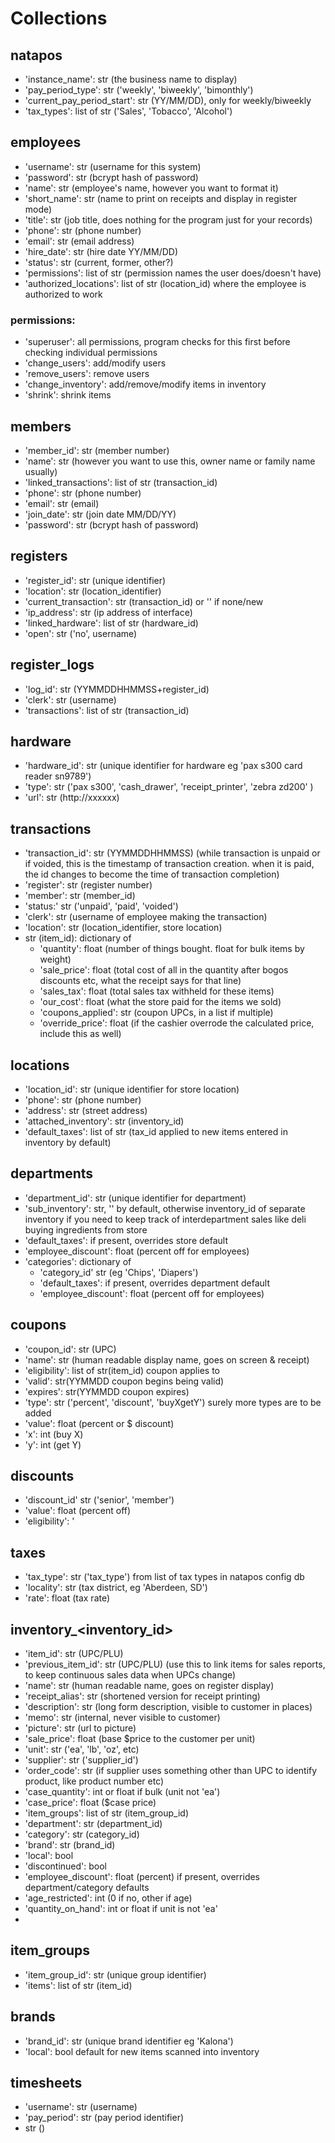 # Collections
## natapos
- 'instance_name': str (the business name to display)
- 'pay_period_type': str ('weekly', 'biweekly', 'bimonthly')
- 'current_pay_period_start': str (YY/MM/DD), only for weekly/biweekly
- 'tax_types': list of str ('Sales', 'Tobacco', 'Alcohol')

## employees
- 'username': str (username for this system)
- 'password': str (bcrypt hash of password)
- 'name': str (employee's name, however you want to format it)
- 'short_name': str (name to print on receipts and display in register mode)
- 'title': str (job title, does nothing for the program just for your records)
- 'phone': str (phone number)
- 'email': str (email address)
- 'hire_date': str (hire date YY/MM/DD)
- 'status': str (current, former, other?)
- 'permissions': list of str (permission names the user does/doesn't have)
- 'authorized_locations': list of str (location_id) where the employee is authorized to work

### permissions:
- 'superuser': all permissions, program checks for this first before checking individual permissions
- 'change_users': add/modify users
- 'remove_users': remove users
- 'change_inventory': add/remove/modify items in inventory
- 'shrink': shrink items

## members
- 'member_id': str (member number)
- 'name': str (however you want to use this, owner name or family name usually)
- 'linked_transactions': list of str (transaction_id)
- 'phone': str (phone number)
- 'email': str (email)
- 'join_date': str (join date MM/DD/YY)
- 'password': str (bcrypt hash of password)

## registers
- 'register_id': str (unique identifier)
- 'location': str (location_identifier)
- 'current_transaction': str (transaction_id) or '' if none/new
- 'ip_address': str (ip address of interface)
- 'linked_hardware': list of str (hardware_id)
- 'open': str ('no', username)

## register_logs
- 'log_id': str (YYMMDDHHMMSS+register_id)
- 'clerk': str (username)
- 'transactions': list of str (transaction_id)

## hardware
- 'hardware_id': str (unique identifier for hardware eg 'pax s300 card reader sn9789')
- 'type': str ('pax s300', 'cash_drawer', 'receipt_printer', 'zebra zd200' )
- 'url': str (http://xxxxxx)



## transactions
- 'transaction_id': str (YYMMDDHHMMSS) (while transaction is unpaid or if voided, this is the timestamp of transaction creation.  when it is paid, the id changes to become the time of transaction completion)
- 'register': str (register number)
- 'member': str (member_id)
- 'status:' str ('unpaid', 'paid', 'voided')
- 'clerk': str (username of employee making the transaction)
- 'location': str (location_identifier, store location)
- str (item_id): dictionary of
    - 'quantity': float (number of things bought.  float for bulk items by weight)
    - 'sale_price': float (total cost of all in the quantity after bogos discounts etc, what the receipt says for that line)
    - 'sales_tax': float (total sales tax withheld for these items)
    - 'our_cost': float (what the store paid for the items we sold)
    - 'coupons_applied': str (coupon UPCs, in a list if multiple)
    - 'override_price': float (if  the cashier overrode the calculated price, include this as well)

## locations
- 'location_id': str (unique identifier for store location)
- 'phone': str (phone number)
- 'address': str (street address)
- 'attached_inventory': str (inventory_id)
- 'default_taxes': list of str (tax_id applied to new items entered in inventory by default)


## departments
- 'department_id': str (unique identifier for department)
- 'sub_inventory': str, '' by default, otherwise inventory_id of separate inventory if you need to keep track of interdepartment sales like deli buying ingredients from store
- 'default_taxes': if present, overrides store default
- 'employee_discount': float (percent off for employees)
- 'categories': dictionary of
    - 'category_id' str (eg 'Chips', 'Diapers')
    - 'default_taxes': if present, overrides department default
    - 'employee_discount': float (percent off for employees)

## coupons
- 'coupon_id': str (UPC)
- 'name': str (human readable display name, goes on screen & receipt)
- 'eligibility': list of str(item_id) coupon applies to
- 'valid': str(YYMMDD coupon begins being valid)
- 'expires': str(YYMMDD coupon expires)
- 'type': str ('percent', 'discount', 'buyXgetY')   surely more types are to be added
- 'value': float (percent or $ discount)
- 'x': int (buy X)
- 'y': int (get Y)

## discounts
- 'discount_id' str ('senior', 'member')
- 'value': float (percent off)
- 'eligibility': '

## taxes
- 'tax_type': str ('tax_type') from list of tax types in natapos config db
- 'locality': str (tax district, eg 'Aberdeen, SD')
- 'rate': float (tax rate)

## inventory_<inventory_id>
- 'item_id': str (UPC/PLU)
- 'previous_item_id': str (UPC/PLU) (use this to link items for sales reports, to keep continuous sales data when UPCs change)
- 'name': str (human readable name, goes on register display)
- 'receipt_alias': str (shortened version for receipt printing)
- 'description': str (long form description, visible to customer in places)
- 'memo': str (internal, never visible to customer)
- 'picture': str (url to picture)
- 'sale_price': float (base $price to the customer per unit)
- 'unit': str ('ea', 'lb', 'oz', etc)
- 'supplier': str ('supplier_id')
- 'order_code': str (if supplier uses something other than UPC to identify product, like product number etc)
- 'case_quantity': int or float if bulk (unit not 'ea')
- 'case_price': float ($case price)
- 'item_groups': list of str (item_group_id)
- 'department': str (department_id)
- 'category': str (category_id)
- 'brand': str (brand_id)
- 'local': bool
- 'discontinued': bool
- 'employee_discount': float (percent)   if present, overrides department/category defaults
- 'age_restricted': int (0 if no, other if age)
- 'quantity_on_hand': int or float if unit is not 'ea'
- 

## item_groups
- 'item_group_id': str (unique group identifier)
- 'items': list of str (item_id)

## brands
- 'brand_id': str (unique brand identifier eg 'Kalona')
- 'local': bool   default for new items scanned into inventory

## timesheets
- 'username': str (username)
- 'pay_period': str (pay period identifier)
- str ()